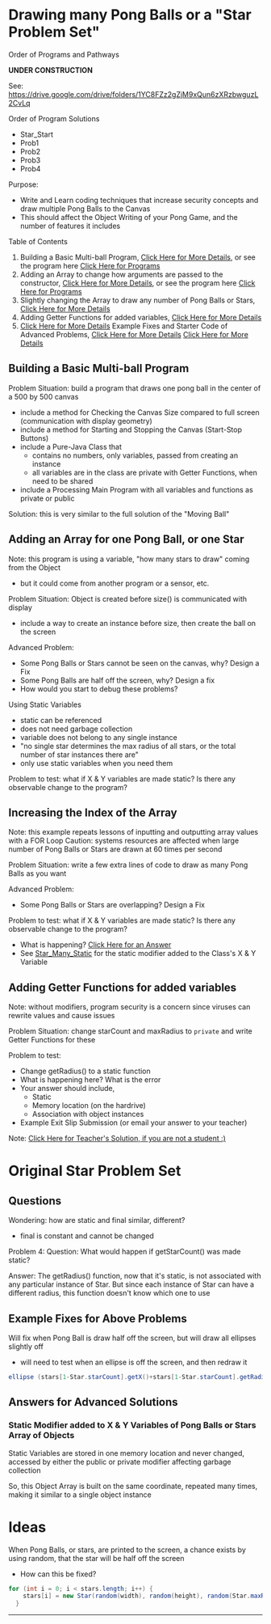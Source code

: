 # Drawing many Pong Balls or a "Star Problem Set"
Order of Programs and Pathways

**UNDER CONSTRUCTION**

See: https://drive.google.com/drive/folders/1YC8FZz2gZjM9xQun6zXRzbwguzL2CvLq

Order of Program Solutions
- Star_Start
- Prob1
- Prob2
- Prob3
- Prob4

Purpose:
- Write and Learn coding techniques that increase security concepts and draw multiple Pong Balls to the Canvas
- This should affect the Object Writing of your Pong Game, and the number of features it includes

Table of Contents
1. Building a Basic Multi-ball Program, <a href="https://github.com/MercersKitchen/CS30/tree/master/Objective%20Processing-Java/Many%20Ball#building-a-basic-multi-ball-program">Click Here for More Details</a>, or see the program here <a href="https://github.com/MercersKitchen/CS30/tree/master/Objective%20Processing-Java/Many%20Ball/BuildingBasicStar">Click Here for Programs</a>
2. Adding an Array to change how arguments are passed to the constructor, <a href="https://github.com/MercersKitchen/CS30/tree/master/Objective%20Processing-Java/Many%20Ball#adding-an-array">Click Here for More Details</a>, or see the program here <a href="https://github.com/MercersKitchen/CS30/tree/master/Objective%20Processing-Java/Many%20Ball/Star_Single">Click Here for Programs</a>
3. Slightly changing the Array to draw any number of Pong Balls or Stars, <a href="">Click Here for More Details</a>
4. Adding Getter Functions for added variables, <a href="">Click Here for More Details</a>
5. <a href="">Click Here for More Details</a>
Example Fixes and Starter Code of Advanced Problems, <a href="https://github.com/MercersKitchen/CS30/tree/master/Objective%20Processing-Java/Many%20Ball#example-fixes-for-above-problems">Click Here for More Details</a>
<a href="">Click Here for More Details</a>

## Building a Basic Multi-ball Program
Problem Situation: build a program that draws one pong ball in the center of a 500 by 500 canvas
- include a method for Checking the Canvas Size compared to full screen (communication with display geometry)
- include a method for Starting and Stopping the Canvas (Start-Stop Buttons)
- include a Pure-Java Class that
  - contains no numbers, only variables, passed from creating an instance
  - all variables are in the class are private with Getter Functions, when need to be shared
- include a Processing Main Program with all variables and functions as private or public

Solution: this is very similar to the full solution of the "Moving Ball"

## Adding an Array for one Pong Ball, or one Star
Note: this program is using a variable, "how many stars to draw" coming from the Object
- but it could come from another program or a sensor, etc.

Problem Situation: Object is created before size() is communicated with display
- include a way to create an instance before size, then create the ball on the screen

Advanced Problem:
- Some Pong Balls or Stars cannot be seen on the canvas, why? Design a Fix
- Some Pong Balls are half off the screen, why? Design a fix
- How would you start to debug these problems?

Using Static Variables
- static can be referenced
- does not need garbage collection
- variable does not belong to any single instance
- "no single star determines the max radius of all stars, or the total number of star instances there are"
- only use static variables when you need them

Problem to test: what if X & Y variables are made static? Is there any observable change to the program?

## Increasing the Index of the Array
Note: this example repeats lessons of inputting and outputting array values with a FOR Loop
Caution: systems resources are affected when large number of Pong Balls or Stars are drawn at 60 times per second

Problem Situation: write a few extra lines of code to draw as many Pong Balls as you want

Advanced Problem:
- Some Pong Balls or Stars are overlapping? Design a Fix

Problem to test: what if X & Y variables are made static? Is there any observable change to the program?
- What is happening? <a href="https://github.com/MercersKitchen/CS30/tree/master/Objective%20Processing-Java/Many%20Ball#static-modifier-added-to-x--y-variables-of-pong-balls-or-stars-array-of-objects">Click Here for an Answer</a>
- See <a href="https://github.com/MercersKitchen/CS30/tree/master/Objective%20Processing-Java/Many%20Ball/Star_Many_Static">Star_Many_Static</a> for the static modifier added to the Class's X & Y Variable

## Adding Getter Functions for added variables
Note: without modifiers, program security is a concern since viruses can rewrite values and cause issues

Problem Situation: change starCount and maxRadius to ```private``` and write Getter Functions for these

Problem to test:
- Change getRadius() to a static function
- What is happening here? What is the error
- Your answer should include,
  - Static
  - Memory location (on the hardrive)
  - Association with object instances
- Example Exit Slip Submission (or email your answer to your teacher)

Note: <a href="">Click Here for Teacher's Solution, if you are not a student :)</a>

# Original Star Problem Set

## Questions

Wondering: how are static and final similar, different?
- final is constant and cannot be changed

Problem 4:
Question: What would happen if getStarCount() was made static?

Answer: The getRadius() function, now that it's static,
is not associated with any particular instance of Star.
But since each instance of Star can have a different radius,
this function doesn't know which one to use

## Example Fixes for Above Problems

Will fix when Pong Ball is draw half off the screen, but will draw all ellipses slightly off
- will need to test when an ellipse is off the screen, and then redraw it
```java
ellipse (stars[1-Star.starCount].getX()+stars[1-Star.starCount].getRadius(), stars[1-Star.starCount].getY()-stars[1-Star.starCount].getRadius(), stars[1-Star.starCount].getRadius(), );
```

## Answers for Advanced Solutions

### Static Modifier added to X & Y Variables of Pong Balls or Stars Array of Objects
Static Variables are stored in one memory location and never changed, accessed by either the public or private modifier affecting garbage collection

So, this Object Array is built on the same coordinate, repeated many times, making it similar to a single object instance

# Ideas
When Pong Balls, or stars, are printed to the screen, a chance exists by using random, that the star will be half off the screen
- How can this be fixed?


```java  
for (int i = 0; i < stars.length; i++) {
    stars[i] = new Star(random(width), random(height), random(Star.maxRadius));
  }

```

---
